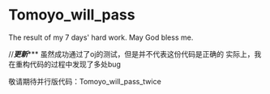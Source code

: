# Tomoyo_will_pass
The result of my 7 days' hard work.
May God bless me.


//*********更新************
虽然成功通过了oj的测试，但是并不代表这份代码是正确的
实际上，我在重构代码的过程中发现了多处bug

敬请期待并行版代码：Tomoyo_will_pass_twice
